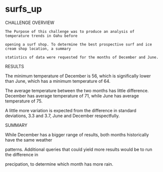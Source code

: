 # surfs_up

CHALLENGE OVERVIEW

    The Purpose of this challenge was to produce an analysis of temperature trends in Oahu before 
    
    opening a surf shop. To determine the best prospective surf and ice cream shop location, a summary 
    
    statistics of data were requested for the months of December and June. 


RESULTS

   The minimum temperature of December is 56, which is significally lower than June, which has a minimum temperature of 64.

   The average temperature between the two months has little difference. December has average temperature of 71, while June has average temperature of 75.

   A little more variation is expected from the difference in standard deviations, 3.3 and 3.7, June and December respectfully. 



SUMMARY

   
   While December has a bigger range of results, both months historically have the same weather 
   
   patterns. Additional queries that could yield more results would be to run the difference in 
   
   precipation, to determine which month has more rain. 

